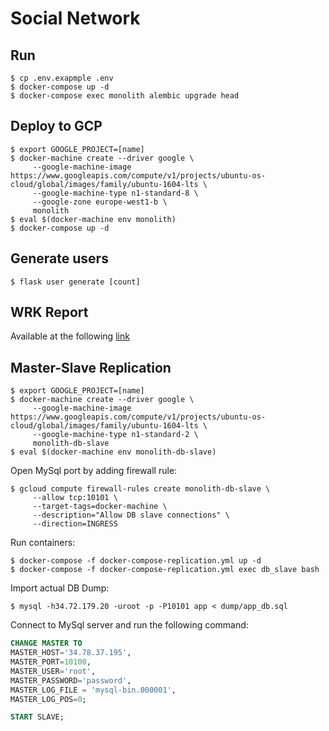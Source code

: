 # Social Network

## Run
````shell script
$ cp .env.exapmple .env
$ docker-compose up -d
$ docker-compose exec monolith alembic upgrade head
````

## Deploy to GCP
````shell script
$ export GOOGLE_PROJECT=[name]
$ docker-machine create --driver google \
     --google-machine-image https://www.googleapis.com/compute/v1/projects/ubuntu-os-cloud/global/images/family/ubuntu-1604-lts \
     --google-machine-type n1-standard-8 \
     --google-zone europe-west1-b \
     monolith
$ eval $(docker-machine env monolith)
$ docker-compose up -d
````

## Generate users
````shell script
$ flask user generate [count]
````

## WRK Report
Available at the following [link](https://github.com/antonLytkin18/otus-highload/blob/master/reports/wrk/wrk.ipynb)

## Master-Slave Replication
````shell script
$ export GOOGLE_PROJECT=[name]
$ docker-machine create --driver google \
     --google-machine-image https://www.googleapis.com/compute/v1/projects/ubuntu-os-cloud/global/images/family/ubuntu-1604-lts \
     --google-machine-type n1-standard-2 \
     monolith-db-slave
$ eval $(docker-machine env monolith-db-slave)
````

Open MySql port by adding firewall rule:
````shell script
$ gcloud compute firewall-rules create monolith-db-slave \
     --allow tcp:10101 \
     --target-tags=docker-machine \
     --description="Allow DB slave connections" \
     --direction=INGRESS 
````

Run containers:
````shell script
$ docker-compose -f docker-compose-replication.yml up -d
$ docker-compose -f docker-compose-replication.yml exec db_slave bash

````

Import actual DB Dump:
````shell script
$ mysql -h34.72.179.20 -uroot -p -P10101 app < dump/app_db.sql
````

Connect to MySql server and run the following command:
````sql
CHANGE MASTER TO
MASTER_HOST='34.78.37.195',
MASTER_PORT=10100,
MASTER_USER='root',
MASTER_PASSWORD='password',
MASTER_LOG_FILE = 'mysql-bin.000001',
MASTER_LOG_POS=0;

START SLAVE;
````
